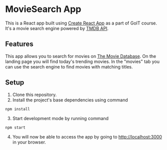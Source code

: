 # MovieSearch App

This is a React app built using
[Create React App](https://github.com/facebook/create-react-app) as a part of
GoIT course. It's a movie search engine powered by
[TMDB API](https://developer.themoviedb.org/docs).

## Features

This app allows you to search for movies on
[The Movie Database](https://www.themoviedb.org/). On the landing page you will
find today's trending movies. In the "movies" tab you can use the search engine
to find movies with matching titles.

## Setup

1. Clone this repository.
2. Install the project's base dependencies using command

```shell
npm install
```

3. Start development mode by running command

```shell
npm start
```

4. You will now be able to access the app by going to
   [http://localhost:3000](http://localhost:3000) in your browser.
